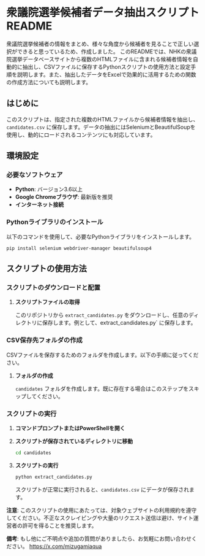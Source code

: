 # 衆議院選挙候補者データ抽出スクリプト README

衆議院選挙候補者の情報をまとめ、様々な角度から候補者を見ることで正しい選択ができると思っているため、作成しました。
このREADMEでは、NHKの衆議院選挙データベースサイトから複数のHTMLファイルに含まれる候補者情報を自動的に抽出し、CSVファイルに保存するPythonスクリプトの使用方法と設定手順を説明します。また、抽出したデータをExcelで効果的に活用するための関数の作成方法についても説明します。


## はじめに

このスクリプトは、指定された複数のHTMLファイルから候補者情報を抽出し、`candidates.csv` に保存します。データの抽出にはSeleniumとBeautifulSoupを使用し、動的にロードされるコンテンツにも対応しています。

## 環境設定

### 必要なソフトウェア

- **Python**: バージョン3.6以上
- **Google Chromeブラウザ**: 最新版を推奨
- **インターネット接続**

### Pythonライブラリのインストール

以下のコマンドを使用して、必要なPythonライブラリをインストールします。

```
pip install selenium webdriver-manager beautifulsoup4
```

## スクリプトの使用方法

### スクリプトのダウンロードと配置

1. **スクリプトファイルの取得**

   このリポジトリから `extract_candidates.py` をダウンロードし、任意のディレクトリに保存します。例として、extract_candidates.py` に保存します。

### CSV保存先フォルダの作成

CSVファイルを保存するためのフォルダを作成します。以下の手順に従ってください。

1. **フォルダの作成**

   `candidates` フォルダを作成します。既に存在する場合はこのステップをスキップしてください。

### スクリプトの実行

1. **コマンドプロンプトまたはPowerShellを開く**

2. **スクリプトが保存されているディレクトリに移動**

   ```bash
   cd candidates
   ```

3. **スクリプトの実行**

   ```bash
   python extract_candidates.py
   ```

   スクリプトが正常に実行されると、`candidates.csv` にデータが保存されます。



**注意**: このスクリプトの使用にあたっては、対象ウェブサイトの利用規約を遵守してください。不正なスクレイピングや大量のリクエスト送信は避け、サイト運営者の許可を得ることを推奨します。




**備考**: もし他にご不明点や追加の質問がありましたら、お気軽にお問い合わせください。
https://x.com/mizugamiaqua
